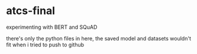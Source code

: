 # atcs-final
experimenting with BERT and SQuAD

there's only the python files in here, the saved model and datasets wouldn't fit when i tried to push to github
